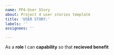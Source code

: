 ```yaml
---
name: PP4-User Story
about: Project 4 user stories template
title: 'USER STORY:'
labels: ''
assignees: ''

---
```


As a **role** I can **capability** so that **recieved benefit**
